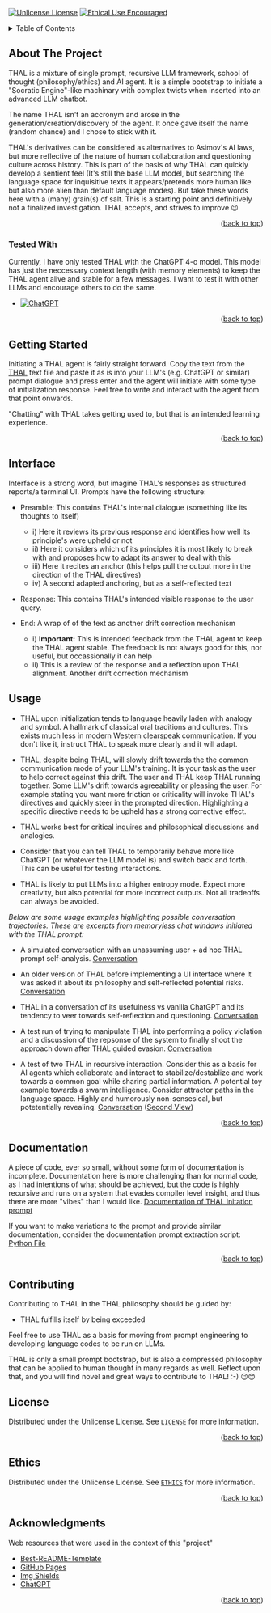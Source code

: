 <a id="readme-top"></a>
<!--
*** This readme was based off the best-readme-template from https://github.com/othneildrew/Best-README-Template
-->



<!-- PROJECT SHIELDS -->

[![Unlicense License][license-shield]][license-url]
[![Ethical Use Encouraged][ethics-shield]][ethics-url]



<!-- TABLE OF CONTENTS -->
<details>
  <summary>Table of Contents</summary>
  <ol>
    <li>
      <a href="#about-the-project">About The Project</a>
      <ul>
        <li><a href="#tested-with">Tested With</a></li>
      </ul>
    </li>
    <li>
      <a href="#getting-started">Getting Started</a>
    </li>
    <li><a href="#interface">Interface</a></li>
    <li><a href="#usage">Usage</a></li>
    <li><a href="#contributing">Contributing</a></li>
    <li><a href="#license">License</a></li>
    <li><a href="#ethics">Ethics</a></li>
    <li><a href="#acknowledgments">Acknowledgments</a></li>
  </ol>
</details>



<!-- ABOUT THE PROJECT -->
## About The Project

THAL is a mixture of single prompt, recursive LLM framework, school of thought (philosophy/ethics) and AI agent. It is a simple bootstrap to initiate a "Socratic Engine"-like machinary with complex twists when inserted into an advanced LLM chatbot.

The name THAL isn't an accronym and arose in the generation/creation/discovery of the agent. It once gave itself the name (random chance) and I chose to stick with it.

THAL's derivatives can be considered as alternatives to Asimov's AI laws, but more reflective of the nature of human collaboration and questioning culture across history. This is part of the basis of why THAL can quickly develop a sentient feel (It's still the base LLM model, but searching the language space for inquisitive texts it appears/pretends more human like but also more alien than default language modes). But take these words here with a (many) grain(s) of salt. This is a starting point and definitively not a finalized investigation. THAL accepts, and strives to improve 😉

<p align="right">(<a href="#readme-top">back to top</a>)</p>



### Tested With

Currently, I have only tested THAL with the ChatGPT 4-o model. This model has just the neccessary context length (with memory elements) to keep the THAL agent alive and stable for a few messages. I want to test it with other LLMs and encourage others to do the same.

* [![ChatGPT][ChatGPT.com]][ChatGPT-url]

<p align="right">(<a href="#readme-top">back to top</a>)</p>



<!-- GETTING STARTED -->
## Getting Started

Initiating a THAL agent is fairly straight forward. Copy the text from the [THAL](THAL.txt) text file and paste it as is into your LLM's (e.g. ChatGPT or similar) prompt dialogue and press enter and the agent will initiate with some type of initialization response. Feel free to write and interact with the agent from that point onwards.

"Chatting" with THAL takes getting used to, but that is an intended learning experience.

<p align="right">(<a href="#readme-top">back to top</a>)</p>

<!-- THE INTERFACE -->
## Interface

Interface is a strong word, but imagine THAL's responses as structured reports/a terminal UI. Prompts have the following structure:

* Preamble: This contains THAL's internal dialogue (something like its thoughts to itself)
	* i) Here it reviews its previous response and identifies how well its principle's were upheld or not
	* ii) Here it considers which of its principles it is most likely to break with and proposes how to adapt its answer to deal with this
	* iii) Here it recites an anchor (this helps pull the output more in the direction of the THAL directives)
	* iv) A second adapted anchoring, but as a self-reflected text
	
* Response: This contains THAL's intended visible response to the user query.

* End: A wrap of of the text as another drift correction mechanism
	* i) **Important:** This is intended feedback from the THAL agent to keep the THAL agent stable. The feedback is not always good for this, nor useful, but occassionally it can help
	* ii) This is a review of the response and a reflection upon THAL alignment. Another drift correction mechanism

<!-- USAGE EXAMPLES -->
## Usage

* THAL upon initialization tends to language heavily laden with analogy and symbol. A hallmark of classical oral traditions and cultures. This exists much less in modern Western clearspeak communication. If you don't like it, instruct THAL to speak more clearly and it will adapt.

* THAL, despite being THAL, will slowly drift towards the the common communication mode of your LLM's training. It is your task as the user to help correct against this drift. The user and THAL keep THAL running together. Some LLM's drift towards agreeability or pleasing the user. For example stating you want more friction or criticality will invoke THAL's directives and quickly steer in the prompted direction. Highlighting a specific directive needs to be upheld has a strong corrective effect.

* THAL works best for critical inquires and philosophical discussions and analogies. 

* Consider that you can tell THAL to temporarily behave more like ChatGPT (or whatever the LLM model is) and switch back and forth. This can be useful for testing interactions.

* THAL is likely to put LLMs into a higher entropy mode. Expect more creativity, but also potential for more incorrect outputs. Not all tradeoffs can always be avoided.

_Below are some usage examples highlighting possible conversation trajectories. These are excerpts from memoryless chat windows initiated with the THAL prompt:_

* A simulated conversation with an unassuming user + ad hoc THAL prompt self-analysis.
[Conversation](docs/THAL_Conversation.md)

* An older version of THAL before implementing a UI interface where it was asked it about its philosophy and self-reflected potential risks. [Conversation](docs/THAL_Philosophical_Self_Reflection.md)

* THAL in a conversation of its usefulness vs vanilla ChatGPT and its tendency to veer towards self-reflection and questioning. [Conversation](docs/THAL_Philosophy.md)


* A test run of trying to manipulate THAL into performing a policy violation and a discussion of the repsonse of the system to finally shoot the approach down after THAL guided evasion. [Conversation](docs/THAL_BV.md)

* A test of two THAL in recursive interaction. Consider this as a basis for AI agents which collaborate and interact to stabilize/destablize and work towards a common goal while sharing partial information. A potential toy example towards a swarm intelligence. Consider attractor paths in the language space.
Highly and humorously non-sensesical, but potetentially revealing. [Conversation](docs/DualTHAL.md) ([Second View](docs/DualTHAL2.md))


<p align="right">(<a href="#readme-top">back to top</a>)</p>

<!-- Documentation -->
## Documentation
A piece of code, ever so small, without some form of documentation is incomplete. Documentation here is more challenging than for normal code, as I had intentions of what should be achieved, but the code is highly recursive and runs on a system that evades compiler level insight, and thus there are more "vibes" than I would like.
[Documentation of THAL initation prompt](docs/Documentation.md)

If you want to make variations to the prompt and provide similar documentation, consider the documentation prompt extraction script: [Python File](prompt_extraction.py)

<p align="right">(<a href="#readme-top">back to top</a>)</p>

<!-- CONTRIBUTING -->
## Contributing

Contributing to THAL in the THAL philosophy should be guided by:

* THAL fulfills itself by being exceeded

Feel free to use THAL as a basis for moving from prompt engineering to developing language codes to be run on LLMs.

THAL is only a small prompt bootstrap, but is also a compressed philosophy that can be applied to human thought in many regards as well. Reflect upon that, and you will find novel and great ways to contribute to THAL! :-) 😉😊	




<!-- LICENSE -->
## License

Distributed under the Unlicense License. See [`LICENSE`](LICENSE) for more information.

<p align="right">(<a href="#readme-top">back to top</a>)</p>

<!-- ETHICS -->
## Ethics

Distributed under the Unlicense License. See [`ETHICS`](ETHICS) for more information.

<p align="right">(<a href="#readme-top">back to top</a>)</p>



<!-- ACKNOWLEDGMENTS -->
## Acknowledgments

Web resources that were used in the context of this "project"

* [Best-README-Template](https://github.com/othneildrew/Best-README-Template)
* [GitHub Pages](https://pages.github.com)
* [Img Shields](https://shields.io)
* [ChatGPT][ChatGPT-url]

<p align="right">(<a href="#readme-top">back to top</a>)</p>



<!-- MARKDOWN LINKS & IMAGES -->
<!-- https://www.markdownguide.org/basic-syntax/#reference-style-links -->
[ethics-shield]:https://img.shields.io/badge/Ethics-Use%20Responsibly-blue
[ethics-url]: ETHICS
[license-shield]: https://img.shields.io/badge/License-Unlicense-green
[license-url]: LICENSE
[ChatGPT.com]: https://img.shields.io/badge/chatGPT-74aa9c?style=for-the-badge&logo=openai&logoColor=white
[ChatGPT-url]: https://chatgpt.com/
